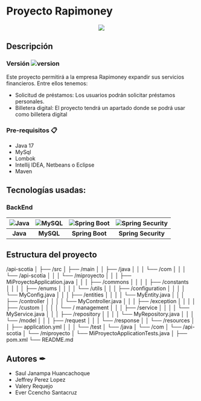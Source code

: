 # Proyecto Rapimoney

<p align="center">
  <a href="https://github.com/DenverCoder1/readme-typing-svg"><img src="https://th.bing.com/th/id/OIP.m-DbEVALqr87pZ-corGw_AHaHa?rs=1&pid=ImgDetMain"/></a>
</p>

## Descripción
### Versión ![version](https://img.shields.io/badge/version-1.0.0-blue.svg)
Este proyecto permitirá a la empresa Rapimoney expandir sus servicios financieros. Entre ellos tenemos:
* Solicitud de préstamos: Los usuarios podrán solicitar préstamos personales.
* Billetera digital: El proyecto tendrá un apartado donde se podrá usar como billetera digital
### Pre-requisitos 📋
* Java 17
* MySql
* Lombok
* Intellij IDEA, Netbeans o Eclipse
* Maven

## Tecnologías usadas:
### BackEnd

| ![Java](https://img.shields.io/badge/Java-ED8B00?style=for-the-badge&logo=java&logoColor=white) | ![MySQL](https://img.shields.io/badge/MySQL-4479A1?style=for-the-badge&logo=mysql&logoColor=white) | ![Spring Boot](https://img.shields.io/badge/Spring%20Boot-6DB33F?style=for-the-badge&logo=spring-boot&logoColor=white) | ![Spring Security](https://img.shields.io/badge/Spring%20Security-6DB33F?style=for-the-badge&logo=spring-security&logoColor=white) |
|:---:|:---:|:---:|:---:|
| **Java** | **MySQL** | **Spring Boot** | **Spring Security** |

## Estructura del proyecto

/api-scotia
│
├── /src
│   ├── /main
│   │   ├── /java
│   │   │   └── /com
│   │   │       └── /api-scotia
│   │   │           └── /miproyecto
│   │   │               ├── MiProyectoApplication.java
│   │   │               ├── /commons
│   │   │               │    ├── /constants  
│   │   │               │    ├── /enums
│   │   │               │    └── /utils
│   │   │               ├── /configuration
│   │   │               │      └── MyConfig.java
│   │   │               ├── /entities
│   │   │               │     └── MyEntity.java
│   │   │               ├── /controller
│   │   │               │   └── MyController.java
│   │   │               ├── /exception
│   │   │               │      ├── /custom
│   │   │               │      └── / management
│   │   │               ├── /service
│   │   │               │   └── MyService.java
│   │   │               ├── /repository
│   │   │               │   └── MyRepository.java
│   │   │               └── /model
│   │   │                   ├── /request
│   │   │					  └── /response
│   │   └── /resources
│   │       ├── application.yml
│   │
│   └── /test
│       └── /java
│           └── /com
│               └── /api-scotia
│                   └── /miproyecto
│                       └── MiProyectoApplicationTests.java
│
├── pom.xml
└── README.md

## Autores ✒
* Saul Janampa Huancachoque
* Jeffrey Perez Lopez
* Valery Requejo
* Ever Ccencho Santacruz